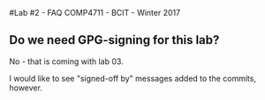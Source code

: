 #Lab #2 - FAQ
COMP4711 - BCIT - Winter 2017

## Do we need GPG-signing for this lab?

No - that is coming with lab 03.

I would like to see "signed-off by" messages added to the commits, however.

